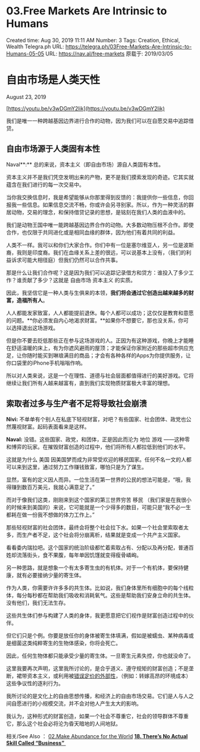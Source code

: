 # 03.Free Markets Are Intrinsic to Humans

Created time: Aug 30, 2019 11:11 AM
Number: 3
Tags: Creation, Ethical, Wealth
Telegra.ph URL: https://telegra.ph/03Free-Markets-Are-Intrinsic-to-Humans-05-05
URL: https://nav.al/free-markets
原载于: 2019/03/05

# 自由市场是人类天性

August 23, 2019

[https://youtu.be/v3wDGmY2lik](https://youtu.be/v3wDGmY2lik)

我们是唯一一种跨越基因边界进行合作的动物，因为我们可以在自愿交易中追踪借贷。

## **自由市场源于人类固有本性**

Naval**:** 总的来说，资本主义（即自由市场）源自人类固有本性。

资本主义并不是我们凭空发明出来的产物，更不是我们摸索发现的奇迹。它其实就蕴含在我们进行的每一次交易中。

当你我交换信息时，我是希望能够从你那里得到反馈的：我提供你一些信息，你回报我一些信息。如果信息交流不畅，你或许会另寻别家。所以，作为一种灵活的群居动物，交易的理念，和保持借贷记录的思想，是铭刻在我们人类的血液中的。

我们是动物王国中唯一能跨越基因边界合作的动物。大多数动物压根不合作。即使合作，也仅限于共同进化或是相同血缘的群体，因为他们有着共同的利益。

人类不一样。我可以和你们大家合作。你们中有一位是塞尔维亚人，另一位是波斯裔，我则是印度裔。我们在血缘关系上差的很远，可以说基本上没有，（我们的利益诉求可能大相径庭）但我们仍然可以合作共事。

那是什么让我们合作呢？这是因为我们可以追踪记录借方和贷方：谁投入了多少工作？谁贡献了多少？这就是 自由市场 资本主义 的实质。

因此，我坚信它是一种人类与生俱来的本领，**我们将会通过它创造出越来越多的财富，造福所有人**。

人人都能发家致富，人人都能提前退休。每个人都可以成功；这仅仅是教育和意愿的问题。**你必须发自内心地渴求财富。**如果你不想要它，那也没关系，你可以选择退出这场游戏。

但是你不要去贬低那些正在参与这场游戏的人。正因为有这种游戏，你晚上才能睡在舒适温暖的床上，有为你遮风避雨的屋顶；才能保证你家附近的那些超市供应充足，让你随时能买到琳琅满目的商品；才会有各种各样的Apps为你提供服务，让你口袋里的iPhone手机嗡嗡作响。

所以对人类来说，这是一个在理性、道德与社会层面都值得进行的美好游戏。它将继续让我们所有人越来越富有，直到我们实现物质财富极大丰富的理想。

## **索取者过多与生产者不足将导致社会崩溃**

**Nivi:** 不单单有个别人在私底下轻视财富，对吧？有些国家、社会团体、政党也公然蔑视财富。起码表面看来是这样。

**Naval:** 没错。这些国家、政党，和团体，正是因此而沦为 地位 游戏 ——这种零和博弈的玩家。在摧毁财富创造的过程中，他们将所有人都拉低到他们的水平。

这就是为什么 美国 因美国梦而成为非常受欢迎的移民国家。任何不名一文的人都可以来到这里，通过努力工作赚钱致富，哪怕只是为了谋生。

显然，富有的定义因人而异。一位生活在第一世界的公民的想法可能是，“哦，我得赚到数百万美元，我就心满意足了。” 

而对于像我们这类，刚刚来到这个国家的第三世界穷苦 移民 （我们家是在我很小的时候来到美国的）来说，它可能就是一个少得多的数目，可能只是“我不必一生都耗在做一份我不想做的体力工作上。”

那些轻视财富的社会团体，最终会将整个社会拉下水。如果一个社会里索取者太多，而生产者不足，这个社会将分崩离析，结果就是变成一个共产主义国家。

看看委内瑞拉吧。这个国家的统治阶级都忙着索取占有、分配以及再分配，普通百姓却流落街头，食不果腹，每年单因饥馑就变得瘦骨嶙峋。

另一种思路，就是想象一个有太多寄生虫的有机体。对于一个有机体，要保持健康，就有必要接纳少量的寄生体。

作为人类，你需要许许多多的共生体。比如说，我们身体里所有细胞中的每个线粒体，每分每秒都在帮助我们吸收和消耗氧气。这些是帮助我们安身立命的共生体。没有他们，我们无法生存。

这些共生体们参与构建了人类的身体，我更愿意把它们视作是财富创造过程中的伙伴。

但它们只是个例。你要是放任你的身体被寄生体填满，假如是被蠕虫、某种病毒或是细菌这类纯粹寄生的生物体感染，你将会死亡。

因此，任何生物体都只能承受少量的寄生体。一旦寄生元素失控，你也就没命了。

这里我要再次声明，这里我所讨论的，是合乎道义、遵守规矩的财富创造；不是垄断，裙带资本主义，或利用被[错误定价的外部性](https://www.notion.so/linkwork/02-Make-Abundance-for-the-World-a539f3d6d4ce40ccb183bdb24d3f73f8#6275025e7f714dce8704f16c97a29ebb)，（例如：转嫁高昂的环境成本）这些争议性的逐利行为。

我所讨论的是文化上的自由思想传播，和经济上的自由市场交易。它们是人与人之间自愿进行的小规模交流，并不会对他人产生太大的影响。

我认为，这种形式的财富创造，如果一个社会不尊重它，社会的领导群体不尊重它，那么这个社会必将沦为昏天暗地的人间地狱。

相关/See Also ：
[02.Make Abundance for the World](02%20Make%20Abundance%20for%20the%20World%20a539f3d6d4ce40ccb183bdb24d3f73f8.md) 
 [**18. There’s No Actual Skill Called “Business”** ](18%20There%20s%20No%20Actual%20Skill%20Called%20Business%20028351754fd6446aae650e8cf6ef94d8.md)